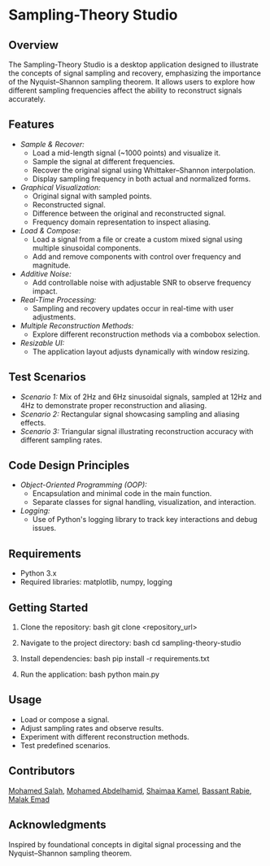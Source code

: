 # Sampling-Theory Studio

## Overview
The Sampling-Theory Studio is a desktop application designed to illustrate the concepts of signal sampling and recovery, emphasizing the importance of the Nyquist–Shannon sampling theorem. It allows users to explore how different sampling frequencies affect the ability to reconstruct signals accurately.

## Features
- *Sample & Recover:*
  - Load a mid-length signal (~1000 points) and visualize it.
  - Sample the signal at different frequencies.
  - Recover the original signal using Whittaker–Shannon interpolation.
  - Display sampling frequency in both actual and normalized forms.
- *Graphical Visualization:*
  - Original signal with sampled points.
  - Reconstructed signal.
  - Difference between the original and reconstructed signal.
  - Frequency domain representation to inspect aliasing.
- *Load & Compose:*
  - Load a signal from a file or create a custom mixed signal using multiple sinusoidal components.
  - Add and remove components with control over frequency and magnitude.
- *Additive Noise:*
  - Add controllable noise with adjustable SNR to observe frequency impact.
- *Real-Time Processing:*
  - Sampling and recovery updates occur in real-time with user adjustments.
- *Multiple Reconstruction Methods:*
  - Explore different reconstruction methods via a combobox selection.
- *Resizable UI:*
  - The application layout adjusts dynamically with window resizing.

## Test Scenarios
  - *Scenario 1:* Mix of 2Hz and 6Hz sinusoidal signals, sampled at 12Hz and 4Hz to demonstrate proper reconstruction and aliasing.
  - *Scenario 2:* Rectangular signal showcasing sampling and aliasing effects.
  - *Scenario 3:* Triangular signal illustrating reconstruction accuracy with different sampling rates.

## Code Design Principles
- *Object-Oriented Programming (OOP):*
  - Encapsulation and minimal code in the main function.
  - Separate classes for signal handling, visualization, and interaction.
- *Logging:*
  - Use of Python's logging library to track key interactions and debug issues.

## Requirements
- Python 3.x
- Required libraries: matplotlib, numpy, logging

## Getting Started
1. Clone the repository:
   bash
   git clone <repository_url>
   
2. Navigate to the project directory:
   bash
   cd sampling-theory-studio
   
3. Install dependencies:
   bash
   pip install -r requirements.txt
   
4. Run the application:
   bash
   python main.py
   

## Usage
- Load or compose a signal.
- Adjust sampling rates and observe results.
- Experiment with different reconstruction methods.
- Test predefined scenarios.



## Contributors        

 [Mohamed Salah](https://github.com/MuhamedSalah10),
 [Mohamed Abdelhamid](https://github.com/mohamed5841), 
 [Shaimaa Kamel](https://github.com/Shaimaakamel474),
 [Bassant Rabie](https://github.com/bassantrabie),
 [Malak Emad](https://github.com/malak-emad) 


## Acknowledgments
Inspired by foundational concepts in digital signal processing and the Nyquist–Shannon sampling theorem.
















